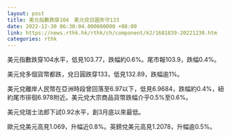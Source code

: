 ```yaml
---
layout: post
title: 美元指數跌穿104　美元兌日圓失守133
date: 2022-12-30 06:30:04.000000000 +08:00
link: https://news.rthk.hk/rthk/ch/component/k2/1681839-20221230.htm
categories: rthk
---
```


美元指數跌穿104水平，低見103.77，跌幅約0.6%。尾市報103.9，跌幅0.4%。

美元兌多個貨幣都跌，兌日圓跌穿133，低見132.89，跌幅逾1%。

美元兌離岸人民幣在亞洲時段曾回落至6.97以下，低見6.9684，跌幅約0.4%，紐約尾市徘徊6.978附近。美元兌大宗商品貨幣跌幅介乎0.5%至0.6%。

美元兌瑞士法郎下試0.92水平，創3月底以來最低。

歐元兌美元高見1.069，升幅近0.8%。英鎊兌美元高見1.2078，升幅逾0.5%。

